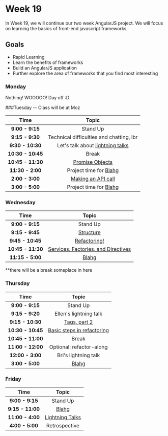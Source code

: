 # Week 19

In Week 19, we will continue our two week AngularJS project. We will focus 
on learning the basics of front-end javascript frameworks.

## Goals
- Rapid Learning
- Learn the benefits of frameworks
- Build an AngularJS application
- Further explore the area of frameworks that you find most interesting

### Monday

Nothing! WOOOOO! Day off :D

###Tuesday -- Class will be at Moz

| Time              | Topic                                                  |
|:-----------------:|:------------------------------------------------------:|
| **9:00 - 9:15**   | Stand Up                                               |
| **9:15 - 9:30**   | Technical difficulties and chatting, lbr               |
| **9:30 - 10:30**  | Let's talk about [lightning talks](../week18/framework-presentations.md) |
| **10:30 - 10:45** | Break                                                  |
| **10:45 - 11:30** | [Promise Objects](tuesday/promises.md)                 |
| **11:30 - 2:00**  | Project time for [Blahg](../week18/blog.md)            |
| **2:00 - 3:00**   | [Making an API call](tuesday/api.md)                   |
| **3:00 - 5:00**   | Project time for [Blahg](../week18/blog.md)            |


### Wednesday

| Time              | Topic                                                  |
|:-----------------:|:------------------------------------------------------:|
| **9:00 - 9:15**   | Stand Up                                               |
| **9:15 - 9:45**   | [Structure](wednesday/structure.md)                    |
| **9:45 - 10:45**  | [Refactoring!](wednesday/refactor.md)                  |
| **10:45 - 11:30** | [Services, Factories, and Directives](wednesday/sfd.md)|
| **11:15 - 5:00**  | [Blahg](../week18/blog.md)                             |
**there will be a break someplace in here

### Thursday

| Time              | Topic                                                  |
|:-----------------:|:------------------------------------------------------:|
| **9:00 - 9:15**   | Stand Up                                               |
| **9:15 - 9:20**   | Ellen's lightning talk                                 |
| **9:15 - 10:30**  | [Tags, part 2](thursday/tags.md)                       |
| **10:30 - 10:45** | [Basic steps in refactoring](thursday/refactoring2.md) |
| **10:45 - 11:00** | Break                                                  |
| **11:00 - 12:00** | Optional: refactor-along                               |
| **12:00 - 3:00**  | Bri's lightning talk                                   |
| **3:00 - 5:00**   | [Blahg](../week18/blog.md)                             |

### Friday

| Time             | Topic                                 |
|:----------------:|:-------------------------------------:|
| **9:00 - 9:15**  | Stand Up                              |
| **9:15 - 11:00** | [Blahg](../week18/blog.md)            |
| **11:00 - 4:00** | [Lightning Talks](lightning-talks.md) |
| **4:00 - 5:00**  | Retrospective                         |
